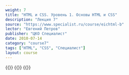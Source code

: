 ```yaml
---
weight: 7
title: "HTML и CSS. Уровень 1. Основы HTML и CSS"
description: "Лекция 7"
source: "https://www.specialist.ru/course/eichtml-b"
lector: "Евгений Петров"
publisher: "ЦКО Специалист"
date: 2010-07-14
category: "course7"
tags: ["HTML", "CSS", "Специалист"]
layout: course
---
```

{{<players>}}
    {{<protonvideo c5c95ab315ba8cadc66550efde21657d>}}
{{</players>}}
